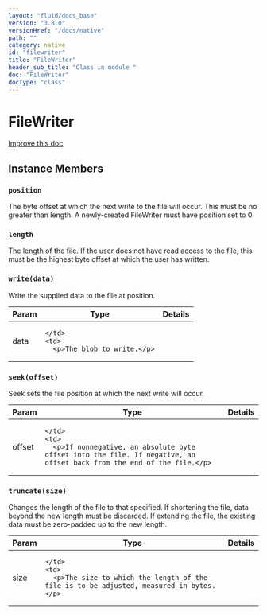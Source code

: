 ```yaml
---
layout: "fluid/docs_base"
version: "3.8.0"
versionHref: "/docs/native"
path: ""
category: native
id: "filewriter"
title: "FileWriter"
header_sub_title: "Class in module "
doc: "FileWriter"
docType: "class"
---
```


<h1 class="api-title">FileWriter</h1>

<a class="improve-v2-docs" href="http://github.com/driftyco/ionic-native/edit/master/src/@ionic-native/plugins/file/index.ts#L488">
  Improve this doc
</a>











<h2>Instance Members</h2>
<h3><a class="anchor" name="position" href="#position"></a><code>position</code></h3>

The byte offset at which the next write to the file will occur. This must be no greater than length.
A newly-created FileWriter must have position set to 0.



<h3><a class="anchor" name="length" href="#length"></a><code>length</code></h3>

The length of the file. If the user does not have read access to the file, this must be the highest byte offset at which the user has written.



<h3><a class="anchor" name="write" href="#write"></a><code>write(data)</code></h3>

Write the supplied data to the file at position.
<table class="table param-table" style="margin:0;">
  <thead>
  <tr>
    <th>Param</th>
    <th>Type</th>
    <th>Details</th>
  </tr>
  </thead>
  <tbody>
  <tr>
    <td>
      data</td>
    <td>
      
    </td>
    <td>
      <p>The blob to write.</p>
</td>
  </tr>
  </tbody>
</table>

<h3><a class="anchor" name="seek" href="#seek"></a><code>seek(offset)</code></h3>

Seek sets the file position at which the next write will occur.
<table class="table param-table" style="margin:0;">
  <thead>
  <tr>
    <th>Param</th>
    <th>Type</th>
    <th>Details</th>
  </tr>
  </thead>
  <tbody>
  <tr>
    <td>
      offset</td>
    <td>
      
    </td>
    <td>
      <p>If nonnegative, an absolute byte offset into the file. If negative, an offset back from the end of the file.</p>
</td>
  </tr>
  </tbody>
</table>

<h3><a class="anchor" name="truncate" href="#truncate"></a><code>truncate(size)</code></h3>

Changes the length of the file to that specified. If shortening the file, data beyond the new length must be discarded. If extending the file, the existing data must be zero-padded up to the new length.
<table class="table param-table" style="margin:0;">
  <thead>
  <tr>
    <th>Param</th>
    <th>Type</th>
    <th>Details</th>
  </tr>
  </thead>
  <tbody>
  <tr>
    <td>
      size</td>
    <td>
      
    </td>
    <td>
      <p>The size to which the length of the file is to be adjusted, measured in bytes.</p>
</td>
  </tr>
  </tbody>
</table>







